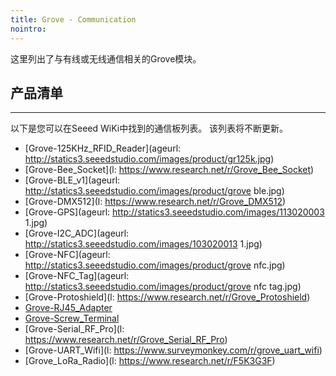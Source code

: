 ```yaml
---
title: Grove - Communication
nointro:
---
```


这里列出了与有线或无线通信相关的Grove模块。

## 产品清单
---

以下是您可以在Seeed WiKi中找到的通信板列表。 该列表将不断更新。


* [Grove-125KHz_RFID_Reader](ageurl: http://statics3.seeedstudio.com/images/product/gr125k.jpg)
* [Grove-Bee_Socket](l: https://www.research.net/r/Grove_Bee_Socket)
* [Grove-BLE_v1](ageurl: http://statics3.seeedstudio.com/images/product/grove ble.jpg)
* [Grove-DMX512](l: https://www.research.net/r/Grove_DMX512)
* [Grove-GPS](ageurl: http://statics3.seeedstudio.com/images/113020003 1.jpg)
* [Grove-I2C_ADC](ageurl: http://statics3.seeedstudio.com/images/103020013 1.jpg)
* [Grove-NFC](ageurl: http://statics3.seeedstudio.com/images/product/grove nfc.jpg)
* [Grove-NFC_Tag](ageurl: http://statics3.seeedstudio.com/images/product/grove nfc tag.jpg)
* [Grove-Protoshield](l: https://www.research.net/r/Grove_Protoshield)
* [Grove-RJ45_Adapter](http://seeed.wiki/Grove-RJ45_Adapter)
* [Grove-Screw_Terminal](http://seeed.wiki/Grove_Screw_Terminal)
* [Grove-Serial_RF_Pro](l: https://www.research.net/r/Grove_Serial_RF_Pro)
* [Grove-UART_Wifi](l: https://www.surveymonkey.com/r/grove_uart_wifi)
* [Grove_LoRa_Radio](l: https://www.research.net/r/F5K3G3F)